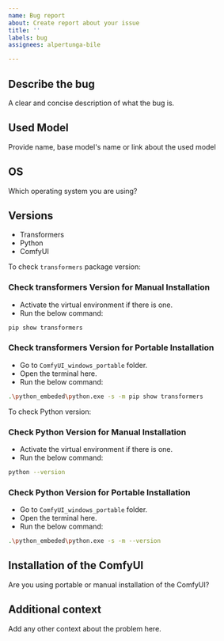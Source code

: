 ```yaml
---
name: Bug report
about: Create report about your issue
title: ''
labels: bug
assignees: alpertunga-bile

---
```


## Describe the bug
A clear and concise description of what the bug is.

## Used Model
Provide name, base model's name or link about the used model

## OS
Which operating system you are using?

## Versions
 - Transformers
 - Python
 - ComfyUI

To check ```transformers``` package version:

### Check transformers Version for Manual Installation

- Activate the virtual environment if there is one.
- Run the below command:
```bash
pip show transformers
```

### Check transformers Version for Portable Installation

- Go to ```ComfyUI_windows_portable``` folder.
- Open the terminal here.
- Run the below command:
```bash
.\python_embeded\python.exe -s -m pip show transformers
```

To check Python version:

### Check Python Version for Manual Installation

- Activate the virtual environment if there is one.
- Run the below command:
```bash
python --version
```

### Check Python Version for Portable Installation

- Go to ```ComfyUI_windows_portable``` folder.
- Open the terminal here.
- Run the below command:
```bash
.\python_embeded\python.exe -s -m --version
```

## Installation of the ComfyUI
Are you using portable or manual installation of the ComfyUI?

## Additional context
Add any other context about the problem here.
